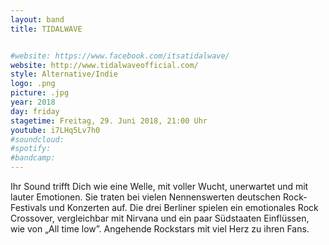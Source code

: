 ```yaml
---
layout: band
title: TIDALWAVE


#website: https://www.facebook.com/itsatidalwave/
website: http://www.tidalwaveofficial.com/
style: Alternative/Indie
logo: .png
picture: .jpg
year: 2018
day: friday
stagetime: Freitag, 29. Juni 2018, 21:00 Uhr
youtube: i7LHq5Lv7h0
#soundcloud:
#spotify:
#bandcamp:
---
```

Ihr Sound trifft Dich wie eine Welle, mit voller Wucht, unerwartet und mit lauter Emotionen. Sie traten bei vielen Nennenswerten deutschen Rock-Festivals und Konzerten auf. Die drei Berliner spielen ein emotionales Rock Crossover, vergleichbar mit Nirvana und ein paar Südstaaten Einflüssen, wie von „All time low”. Angehende Rockstars mit viel Herz zu ihren Fans.
